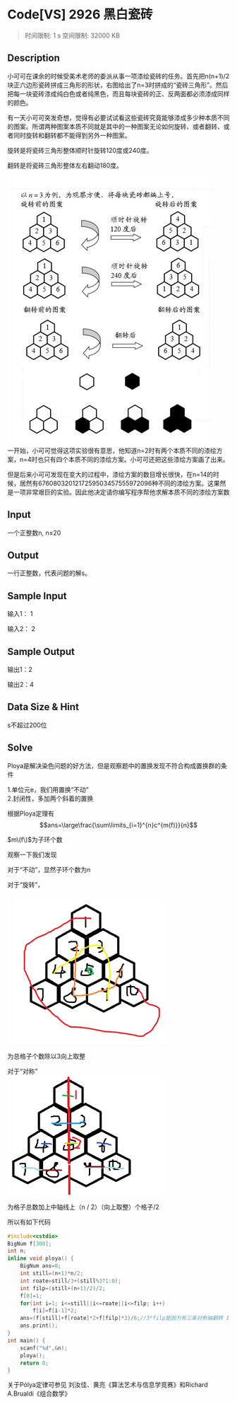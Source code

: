 # Code[VS] 2926 黑白瓷砖

> 时间限制: 1 s 空间限制: 32000 KB

## Description

小可可在课余的时候受美术老师的委派从事一项漆绘瓷砖的任务。首先把n\(n+1\)/2块正六边形瓷砖拼成三角形的形状，右图给出了n=3时拼成的“瓷砖三角形”。然后把每一块瓷砖漆成纯白色或者纯黑色，而且每块瓷砖的正、反两面都必须漆成同样的颜色。

有一天小可可突发奇想，觉得有必要试试看这些瓷砖究竟能够漆成多少种本质不同的图案。所谓两种图案本质不同就是其中的一种图案无论如何旋转、或者翻转、或者同时旋转和翻转都不能得到另外一种图案。

旋转是将瓷砖三角形整体顺时针旋转120度或240度。

翻转是将瓷砖三角形整体左右翻动180度。

![](/assets/images/codevsp2926-1.jpg)  
一开始，小可可觉得这项实验很有意思，他知道n=2时有两个本质不同的漆绘方案，n=4时也只有四个本质不同的漆绘方案。小可可还把这些漆绘方案画了出来。

但是后来小可可发现在变大的过程中，漆绘方案的数目增长很快，在n=14的时候，居然有6760803201217259503457555972096种不同的漆绘方案。这果然是一项非常艰巨的实验。因此他决定请你编写程序帮他求解本质不同的漆绘方案数

## Input

一个正整数n, n≤20

## Output

一行正整数，代表问题的解s。

## Sample Input

输入1： 1

输入2： 2

## Sample Output

输出1：2

输出2：4

## Data Size & Hint

s不超过200位

## Solve

Ploya是解决染色问题的好方法，但是观察题中的置换发现不符合构成置换群的条件  


1.单位元e，我们用置换“不动”  
2.封闭性，多加两个斜着的置换



根据Ploya定理有   
$$ans=\large\frac{\sum\limits_{i=1}^{n}c^{m(f)}}{n}$$  


$m\(f\)$为子环个数  


观察一下我们发现

对于“不动”，显然子环个数为n

对于“旋转”，

![](/assets/images/codevsp2926-2.png)

为总格子个数除以3向上取整



对于“对称”  
![](/assets/images/codevsp2926-3.png)  


为格子总数加上中轴线上（n / 2）（向上取整）个格子/2

所以有如下代码

```cpp
#include<cstdio>
BigNum f[300];
int n;
inline void ploya() {
	BigNum ans=0;
	int still=(n+1)*n/2;
	int roate=still/3+(still%3?1:0);
	int filp=(still+(n+1)/2)/2;
	f[0]=1;
	for(int i=1; i<=still||i<=roate||i<=filp; i++)
		f[i]=f[i-1]*2;
	ans=(f[still]+f[roate]*2+f[filp]*3)/6;//3*filp是因为有三条对称轴翻转 1不动 2旋转 3翻转
	ans.print();
}
int main() {
	scanf("%d",&n);
	ploya();
	return 0;
}
```

关于Pólya定律可参见 刘汝佳、黄亮《算法艺术与信息学竞赛》和Richard A.Brualdi《组合数学》
